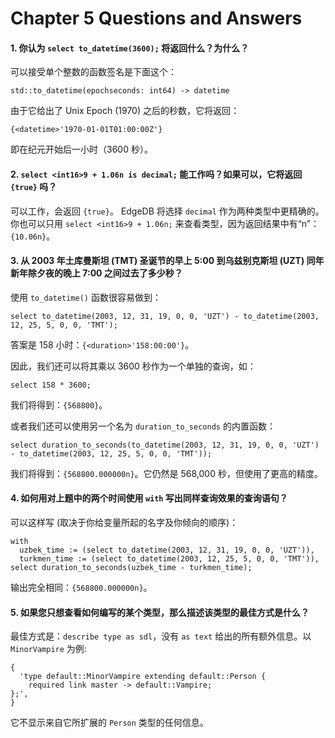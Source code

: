 # Chapter 5 Questions and Answers

#### 1. 你认为 `select to_datetime(3600);` 将返回什么？为什么？

可以接受单个整数的函数签名是下面这个：

```
std::to_datetime(epochseconds: int64) -> datetime
```

由于它给出了 Unix Epoch (1970) 之后的秒数，它将返回：

`{<datetime>'1970-01-01T01:00:00Z'}`

即在纪元开始后一小时（3600 秒）。

#### 2. `select <int16>9 + 1.06n is decimal;` 能工作吗？如果可以，它将返回 `{true}` 吗？

可以工作，会返回 `{true}`。 EdgeDB 将选择 `decimal` 作为两种类型中更精确的。你也可以只用 `select <int16>9 + 1.06n;` 来查看类型，因为返回结果中有“n”：`{10.06n}`。

#### 3. 从 2003 年土库曼斯坦 (TMT) 圣诞节的早上 5:00 到乌兹别克斯坦 (UZT) 同年新年除夕夜的晚上 7:00 之间过去了多少秒？

使用 `to_datetime()` 函数很容易做到：

```edgeql
select to_datetime(2003, 12, 31, 19, 0, 0, 'UZT') - to_datetime(2003, 12, 25, 5, 0, 0, 'TMT');
```

答案是 158 小时：`{<duration>'158:00:00'}`。

因此，我们还可以将其乘以 3600 秒作为一个单独的查询，如：

```edgeql
select 158 * 3600;
```

我们将得到：`{568800}`。

或者我们还可以使用另一个名为 `duration_to_seconds` 的内置函数：

```edgeql
select duration_to_seconds(to_datetime(2003, 12, 31, 19, 0, 0, 'UZT') - to_datetime(2003, 12, 25, 5, 0, 0, 'TMT'));
```

我们将得到：`{568800.000000n}`。它仍然是 568,000 秒，但使用了更高的精度。

#### 4. 如何用对上题中的两个时间使用 `with` 写出同样查询效果的查询语句？

可以这样写 (取决于你给变量所起的名字及你倾向的顺序)：

```edgeql
with
  uzbek_time := (select to_datetime(2003, 12, 31, 19, 0, 0, 'UZT')),
  turkmen_time := (select to_datetime(2003, 12, 25, 5, 0, 0, 'TMT')),
select duration_to_seconds(uzbek_time - turkmen_time);
```

输出完全相同：`{568800.000000n}`。

#### 5. 如果您只想查看如何编写的某个类型，那么描述该类型的最佳方式是什么？

最佳方式是：`describe type as sdl`，没有 `as text` 给出的所有额外信息。以 `MinorVampire` 为例:

```
{
  'type default::MinorVampire extending default::Person {
    required link master -> default::Vampire;
};',
}
```

它不显示来自它所扩展的 `Person` 类型的任何信息。

